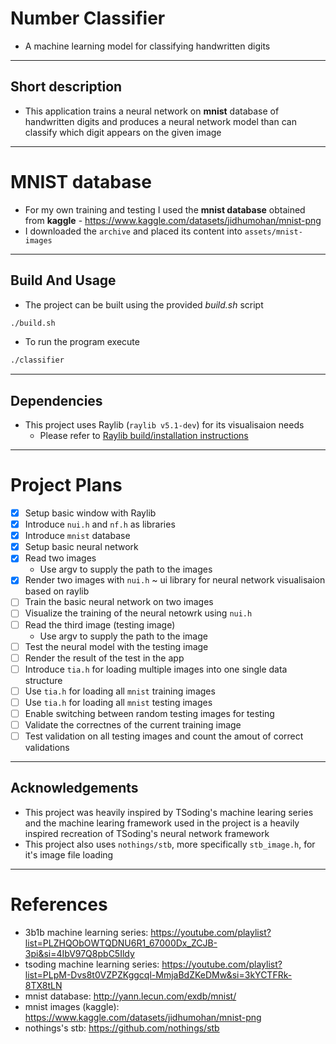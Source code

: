 # Number Classifier

* A machine learning model for classifying handwritten digits

---

## Short description

* This application trains a neural network on **mnist** database of handwritten digits and produces a neural network model than can classify which digit appears on the given image

--- 

# MNIST database
* For my own training and testing I used the **mnist database** obtained from **kaggle** - https://www.kaggle.com/datasets/jidhumohan/mnist-png
* I downloaded the `archive` and placed its content into `assets/mnist-images`

---

## Build And Usage


* The project can be built using the provided *build.sh* script
```bash
./build.sh
```
* To run the program execute
```bash
./classifier
```
---

## Dependencies
* This project uses Raylib (`raylib v5.1-dev`) for its visualisaion needs
    * Please refer to [Raylib build/installation instructions](https://github.com/raysan5/raylib?tab=readme-ov-file#build-and-installation) 

---

# Project Plans
* [x] Setup basic window with Raylib
* [x] Introduce `nui.h` and `nf.h` as libraries
* [x] Introduce `mnist` database
* [x] Setup basic neural network
* [x] Read two images
    * Use argv to supply the path to the images
* [x] Render two images with `nui.h` ~ ui library for neural network visualisaion based on raylib 
* [ ] Train the basic neural network on two images
* [ ] Visualize the training of the neural netowrk using `nui.h`
* [ ] Read the third image (testing image)
    * Use argv to supply the path to the image
* [ ] Test the neural model with the testing image
* [ ] Render the result of the test in the app
* [ ] Introduce `tia.h` for loading multiple images into one single data structure 
* [ ] Use `tia.h` for loading all `mnist` training images
* [ ] Use `tia.h` for loading all `mnist` testing images
* [ ] Enable switching between random testing images for testing
* [ ] Validate the correctnes of the current training image
* [ ] Test validation on all testing images and count the amout of correct validations

---

## Acknowledgements

* This project was heavily inspired by TSoding's machine learing series and the machine learing framework used in the project is a heavily inspired recreation of TSoding's neural network framework
* This project also uses `nothings/stb`, more specifically `stb_image.h`, for it's image file loading

---

# References
* 3b1b machine learning series: https://youtube.com/playlist?list=PLZHQObOWTQDNU6R1_67000Dx_ZCJB-3pi&si=4IbV97Q8pbC5Ildy
* tsoding machine learning series: https://youtube.com/playlist?list=PLpM-Dvs8t0VZPZKggcql-MmjaBdZKeDMw&si=3kYCTFRk-8TX8tLN
* mnist database: http://yann.lecun.com/exdb/mnist/
* mnist images (kaggle): https://www.kaggle.com/datasets/jidhumohan/mnist-png
* nothings's stb: https://github.com/nothings/stb
